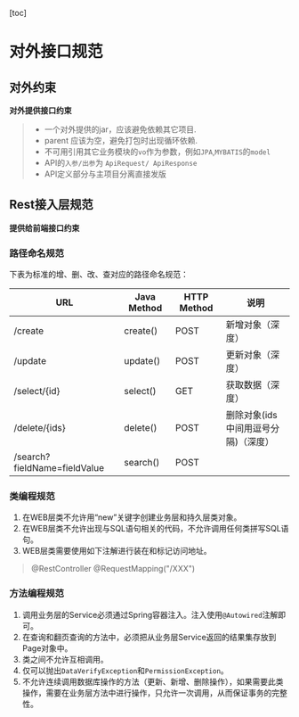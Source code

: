 [toc]

# 对外接口规范

## 对外约束

**对外提供接口约束**

> - 一个对外提供的jar，应该避免依赖其它项目.
> - parent 应该为空，避免打包时出现循环依赖.
> - 不可用引用其它业务模块的`vo`作为参数，例如`JPA`,`MYBATIS`的`model`
> - API的`入参/出参`为 `ApiRequest/ ApiResponse`
> - API定义部分与主项目分离直接发版

## Rest接入层规范

**提供给前端接口约束**

### 路径命名规范

下表为标准的增、删、改、查对应的路径命名规范：

| URL                          | Java Method | HTTP Method | 说明                                |
| ---------------------------- | ----------- | ----------- | ----------------------------------- |
| /create                      | create()    | POST        | 新增对象（深度）                    |
| /update                      | update()    | POST        | 更新对象（深度）                    |
| /select/{id}                 | select()    | GET         | 获取数据（深度）                    |
| /delete/{ids}                | delete()    | POST        | 删除对象(ids中间用逗号分隔)（深度） |
| /search?fieldName=fieldValue | search()    | POST        |                                     |

###  类编程规范

1. 在WEB层类不允许用“new”关键字创建业务层和持久层类对象。
2. 在WEB层类不允许出现与SQL语句相关的代码，不允许调用任何类拼写SQL语句。
3.  WEB层类需要使用如下注解进行装在和标记访问地址。

> @RestController  @RequestMapping("/XXX")    

###  方法编程规范

1. 调用业务层的Service必须通过Spring容器注入。注入使用`@Autowired`注解即可。
2. 在查询和翻页查询的方法中，必须把从业务层Service返回的结果集存放到Page对象中。
3. 类之间不允许互相调用。
4.  仅可以抛出`DataVerifyException`和`PermissionException`。
5. 不允许连续调用数据库操作的方法（更新、新增、删除操作），如果需要此类操作，需要在业务层方法中进行操作，只允许一次调用，从而保证事务的完整性。

 
